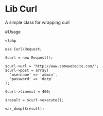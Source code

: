 Lib Curl
================

A simple class for wrapping curl

#Usage

    <?php
    
    use Curl\Request;
    
    $curl = new Request();
    
    $curl->url = 'http://www.somewebsite.com/';
    $curl->post = array(
      'username' => 'admin',
      'password' => 'derp'
    );
    
    $curl->timeout = 400;
    
    $result = $curl->execute();
  
    var_dump($result);
